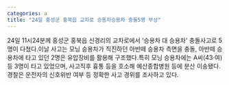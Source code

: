 ```yaml
---
categories: a
title: "24일 홍성군 홍북읍 교차로 승용차승용차 충돌5명 부상"
---
```

24일 11시24분께 홍성군 홍북읍 신경리의 교차로에서 &#39;승용차 대 승용차&#39; 충돌사고로 5명이 다쳤다.이날 사고는 모닝 승용차가 직진하던 아반떼 승용차 측면을 충돌, 아반떼 승용차에 타고 있던 2명은 유압장비를 활용해 구조했다.특히 모닝 승용차에는 A씨(43·여) 등 3명이 타고 있었으며, 사고직후 흉통 등을 호소해 예산종합병원 등에 분산 이송됐다. 경찰은 운전자의 신호위반 여부 등 정확한 사고 경위를 조사하고 있다.